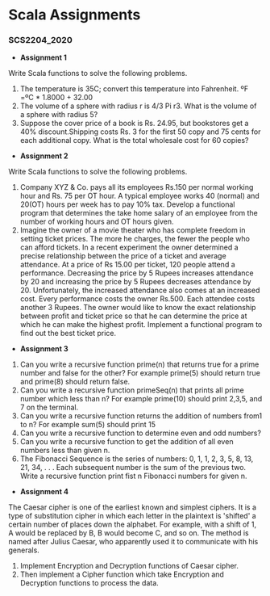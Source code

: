 # Scala Assignments
### SCS2204_2020


- **Assignment 1**

Write Scala functions to solve the following problems. 
1. The temperature is 35C; convert this temperature into Fahrenheit.
ºF =ºC * 1.8000 + 32.00
2. The volume of a sphere with radius r is 4/3 Pi r3. What is the volume of a sphere with radius 5?
3. Suppose the cover price of a book is Rs. 24.95, but bookstores get a 40% discount.Shipping costs Rs. 3 for the first 50 copy and 75 cents for each additional copy. 
What is the total wholesale cost for 60 copies?


- **Assignment 2**

Write Scala functions to solve the following problems. 
1. Company XYZ & Co. pays all its employees Rs.150 per normal working hour and Rs. 75 per OT hour. A typical employee works 40 (normal) and 20(OT) hours per week has to pay 10% tax. Develop a functional program that determines the take home salary of an employee from the number of working hours and OT hours given.
2.  Imagine the owner of a movie theater who has complete freedom in setting ticket prices. The more he charges, the fewer the people who can afford tickets. In a recent experiment the owner determined a precise relationship between the price of a ticket and average attendance.  At a price of Rs 15.00 per ticket, 120 people attend a performance. Decreasing the price by  5 Rupees increases attendance by 20 and increasing the price by  5 Rupees decreases attendance by 20. Unfortunately, the increased attendance also comes at an increased cost. Every performance costs the owner Rs.500. Each attendee costs another 3 Rupees. The owner would like to know the exact relationship between profit and ticket price so that he can determine the price at which he can make the highest profit. Implement a functional program to find out the best ticket price.


- **Assignment 3**

1. Can you write a recursive function prime(n) that returns true for a prime number and false for the other? 
For example prime(5) should return true and prime(8) should return false.
2. Can you write a recursive function primeSeq(n) that prints all 	prime number which less than n?
For example prime(10) should print 2,3,5, and 7 on the terminal.
3. Can you write a recursive function returns the addition of numbers from1 to n?
For example sum(5) should print 15
4. Can you write a recursive function to determine even and odd numbers? 
5. Can you write a recursive function to get the addition of all even numbers less than given n.
6. The Fibonacci Sequence is the series of numbers: 0, 1, 1, 2, 3, 5, 8, 13, 21, 34, . . . 
Each subsequent number is the sum of the previous two. 
Write a recursive function print fist n Fibonacci numbers for given n.


- **Assignment 4**

The Caesar cipher is one of the earliest known and simplest ciphers. It is a type of substitution cipher in which each letter in the plaintext is 'shifted' a certain number of places down the alphabet. For example, with a shift of 1, A would be replaced by B, B would become C, and so on. The method is named after Julius Caesar, who apparently used it to communicate with his generals.
1. Implement Encryption and Decryption functions of Caesar cipher.
2. Then implement a Cipher function which take Encryption and Decryption functions to process the data.




